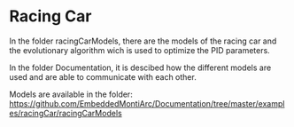 <!-- (c) https://github.com/MontiCore/monticore -->
Racing Car
=======

In the folder racingCarModels, there are the models of the racing car and the evolutionary algorithm wich is used to optimize the PID parameters.

In the folder Documentation, it is descibed how the different models are used and are able to communicate with each other.

Models are available in the folder:
https://github.com/EmbeddedMontiArc/Documentation/tree/master/examples/racingCar/racingCarModels
